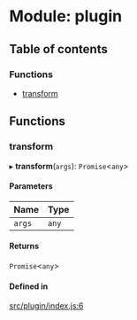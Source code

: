 # Module: plugin

## Table of contents

### Functions

- [transform](plugin.md#transform)

## Functions

### transform

▸ **transform**(`args`): `Promise`<`any`\>

#### Parameters

| Name | Type |
| :------ | :------ |
| `args` | `any` |

#### Returns

`Promise`<`any`\>

#### Defined in

[src/plugin/index.js:6](https://github.com/inokawa/react-native-react-bridge/blob/cd6af9e/src/plugin/index.js#L6)
